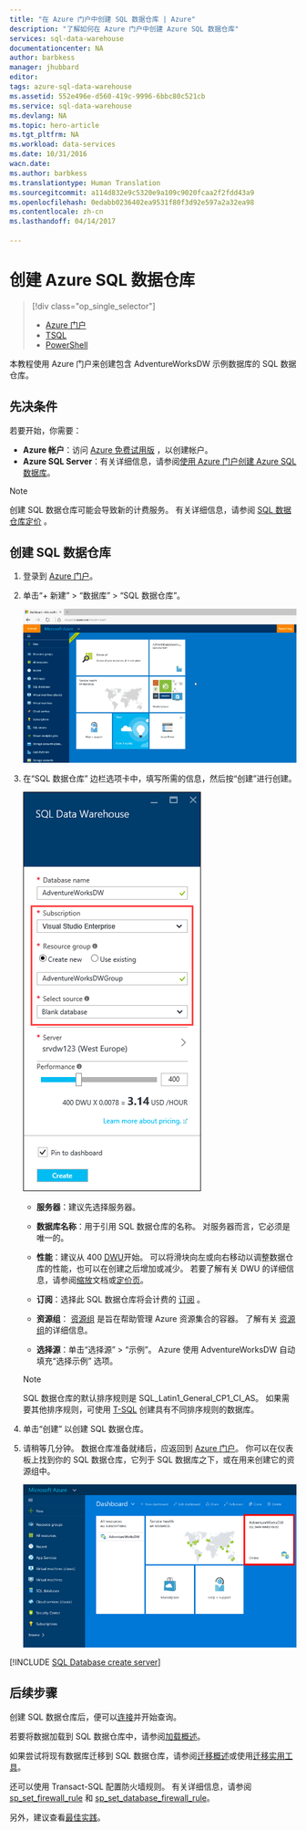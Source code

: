 ```yaml
---
title: "在 Azure 门户中创建 SQL 数据仓库 | Azure"
description: "了解如何在 Azure 门户中创建 Azure SQL 数据仓库"
services: sql-data-warehouse
documentationcenter: NA
author: barbkess
manager: jhubbard
editor: 
tags: azure-sql-data-warehouse
ms.assetid: 552e496e-d560-419c-9996-6bbc80c521cb
ms.service: sql-data-warehouse
ms.devlang: NA
ms.topic: hero-article
ms.tgt_pltfrm: NA
ms.workload: data-services
ms.date: 10/31/2016
wacn.date: 
ms.author: barbkess
ms.translationtype: Human Translation
ms.sourcegitcommit: a114d832e9c5320e9a109c9020fcaa2f2fdd43a9
ms.openlocfilehash: 0edabb0236402ea9531f80f3d92e597a2a32ea98
ms.contentlocale: zh-cn
ms.lasthandoff: 04/14/2017

---
```


# <a name="create-an-azure-sql-data-warehouse"></a>创建 Azure SQL 数据仓库

> [!div class="op_single_selector"]
> * [Azure 门户](./sql-data-warehouse-get-started-provision.md)
> * [TSQL](./sql-data-warehouse-get-started-create-database-tsql.md)
> * [PowerShell](./sql-data-warehouse-get-started-provision-powershell.md)

本教程使用 Azure 门户来创建包含 AdventureWorksDW 示例数据库的 SQL 数据仓库。

## <a name="prerequisites"></a>先决条件
若要开始，你需要：

* **Azure 帐户**：访问 [Azure 免费试用版][Azure Free Trial] ，以创建帐户。
* **Azure SQL Server**：有关详细信息，请参阅[使用 Azure 门户创建 Azure SQL 数据库][Create an Azure SQL database in the Azure portal]。
<!-- [MSDN Azure Credits] not supported in ACN--> 

> [!NOTE]
> 创建 SQL 数据仓库可能会导致新的计费服务。  有关详细信息，请参阅 [SQL 数据仓库定价][SQL Data Warehouse pricing] 。
>
>

## <a name="create-a-sql-data-warehouse"></a>创建 SQL 数据仓库

1. 登录到 [Azure 门户](https://portal.azure.cn)。

2. 单击“+ 新建” > “数据库” > “SQL 数据仓库”。

    ![创建](./media/sql-data-warehouse-get-started-provision/create-sample.gif)

3. 在“SQL 数据仓库”  边栏选项卡中，填写所需的信息，然后按“创建”进行创建。

    ![创建数据库](./media/sql-data-warehouse-get-started-provision/create-database.png)

    * **服务器**：建议先选择服务器。  

    * **数据库名称**：用于引用 SQL 数据仓库的名称。  对服务器而言，它必须是唯一的。

    * **性能**：建议从 400 [DWU][DWU]开始。 可以将滑块向左或向右移动以调整数据仓库的性能，也可以在创建之后增加或减少。  若要了解有关 DWU 的详细信息，请参阅[缩放](./sql-data-warehouse-manage-compute-overview.md)文档或[定价页][SQL Data Warehouse pricing]。

    * **订阅**：选择此 SQL 数据仓库将会计费的 [订阅] 。

    * **资源组**： [资源组][Resource group] 是旨在帮助管理 Azure 资源集合的容器。 了解有关 [资源组](../azure-resource-manager/resource-group-overview.md)的详细信息。

    * **选择源**：单击“选择源” > “示例”。 Azure 使用 AdventureWorksDW 自动填充“选择示例”  选项。

    > [!NOTE]
    > SQL 数据仓库的默认排序规则是 SQL_Latin1_General_CP1_CI_AS。 如果需要其他排序规则，可使用 [T-SQL][T-SQL] 创建具有不同排序规则的数据库。
    >
    >

4. 单击“创建”  以创建 SQL 数据仓库。

5. 请稍等几分钟。 数据仓库准备就绪后，应返回到 [Azure 门户](https://portal.azure.cn)。 你可以在仪表板上找到你的 SQL 数据仓库，它列于 SQL 数据库之下，或在用来创建它的资源组中。 

    ![门户视图](./media/sql-data-warehouse-get-started-provision/database-portal-view.png)

[!INCLUDE [SQL Database create server](../../includes/sql-database-create-new-server-firewall-portal.md)]

## <a name="next-steps"></a>后续步骤

创建 SQL 数据仓库后，便可以[连接](./sql-data-warehouse-connect-overview.md)并开始查询。

若要将数据加载到 SQL 数据仓库中，请参阅[加载概述](./sql-data-warehouse-overview-load.md)。

如果尝试将现有数据库迁移到 SQL 数据仓库，请参阅[迁移概述](./sql-data-warehouse-overview-migrate.md)或使用[迁移实用工具](./sql-data-warehouse-migrate-migration-utility.md)。

还可以使用 Transact-SQL 配置防火墙规则。 有关详细信息，请参阅 [sp_set_firewall_rule][sp_set_firewall_rule] 和 [sp_set_database_firewall_rule][sp_set_database_firewall_rule]。

另外，建议查看[最佳实践][Best practices]。

<!--Article references-->
[Create an Azure SQL database in the Azure portal]: ../sql-database/sql-database-get-started.md
<!--[Create an Azure SQL database with PowerShell] Not available in ACOM-->
[resource groups]: ../azure-resource-manager/resource-group-template-deploy-portal.md
[Best practices]: ./sql-data-warehouse-best-practices.md
[DWU]: ./sql-data-warehouse-overview-what-is.md
[订阅]: ../azure-glossary-cloud-terminology.md#subscription
[resource group]: ../azure-glossary-cloud-terminology.md#resource-group
[T-SQL]: ./sql-data-warehouse-get-started-create-database-tsql.md

<!--MSDN references-->
[sp_set_firewall_rule]: https://msdn.microsoft.com/zh-cn/library/dn270017.aspx
[sp_set_database_firewall_rule]: https://msdn.microsoft.com/zh-cn/library/dn270010.aspx

<!--Other Web references-->
[SQL Data Warehouse pricing]: https://www.azure.cn/pricing/details/sql-data-warehouse/
[Azure Free Trial]: https://www.azure.cn/pricing/1rmb-trial/?WT.mc_id=A261C142F
